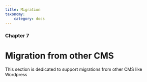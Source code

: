 ```yaml
---
title: Migration
taxonomy:
    category: docs
---
```


### Chapter 7

# Migration from other CMS

This section is dedicated to support migrations from other CMS like Wordpress
